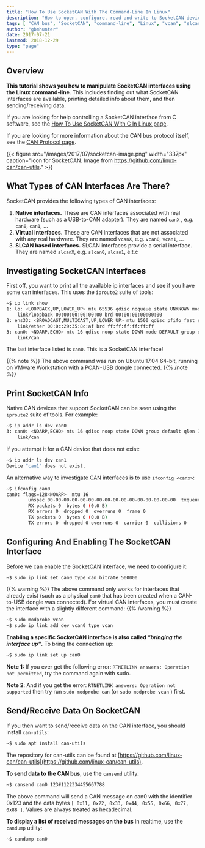 ```yaml
---
title: "How To Use SocketCAN With The Command-Line In Linux"
description: "How to open, configure, read and write to SocketCAN devices in Linux using the command-line."
tags: [ "CAN bus", "SocketCAN", "command-line", "Linux", "vcan", "slcan", "interface", "communication protocol" ]
author: "gbmhunter"
date: 2017-07-21
lastmod: 2018-12-29
type: "page"
---
```


## Overview

**This tutorial shows you how to manipulate SocketCAN interfaces using the Linux command-line**. This includes finding out what SocketCAN interfaces are available, printing detailed info about them, and then sending/receiving data.

If you are looking for help controlling a SocketCAN interface from C software, see the [How To Use SocketCAN With C In Linux page](/programming/operating-systems/linux/how-to-use-socketcan-with-c-in-linux/).

If you are looking for more information about the CAN bus protocol itself, see the [CAN Protocol page](/electronics/communication-protocols/can-protocol/).

{{< figure src="/images/2017/07/socketcan-image.png" width="337px" caption="Icon for SocketCAN. Image from https://github.com/linux-can/can-utils."  >}}

## What Types of CAN Interfaces Are There?

SocketCAN provides the following types of CAN interfaces:

1. **Native interfaces.** These are CAN interfaces associated with real hardware (such as a USB-to-CAN adapter). They are named `canX` , e.g. `can0`, `can1`, ...
2. **Virtual interfaces.** These are CAN interfaces that are not associated with any real hardware. They are named `vcanX`, e.g. `vcan0`, `vcan1`, ...
3. **SLCAN based interfaces.** SLCAN interfaces provide a serial interface. They are named `slcanX`, e.g. `slcan0`, `slcan1`, e.t.c

## Investigating SocketCAN Interfaces

First off, you want to print all the available ip interfaces and see if you have some can interfaces. This uses the `iproute2` suite of tools:

```sh
~$ ip link show
1: lo: <LOOPBACK,UP,LOWER_UP> mtu 65536 qdisc noqueue state UNKNOWN mode DEFAULT group default qlen 1000
    link/loopback 00:00:00:00:00:00 brd 00:00:00:00:00:00
2: ens33: <BROADCAST,MULTICAST,UP,LOWER_UP> mtu 1500 qdisc pfifo_fast state UP mode DEFAULT group default qlen 1000
    link/ether 00:0c:29:35:8c:af brd ff:ff:ff:ff:ff:ff
3: can0: <NOARP,ECHO> mtu 16 qdisc noop state DOWN mode DEFAULT group default qlen 10
    link/can 
```

The last interface listed is `can0`. This is a SocketCAN interface!

{{% note %}}
The above command was run on Ubuntu 17.04 64-bit, running on VMware Workstation with a PCAN-USB dongle connected.
{{% /note %}}

## Print SocketCAN Info

Native CAN devices that support SocketCAN can be seen using the `iproute2` suite of tools. For example:

```sh    
~$ ip addr ls dev can0
3: can0: <NOARP,ECHO> mtu 16 qdisc noop state DOWN group default qlen 10
    link/can
```

If you attempt it for a CAN device that does not exist:

```sh    
~$ ip addr ls dev can1
Device "can1" does not exist.
```   

An alternative way to investigate CAN interfaces is to use `ifconfig <canx>`:

```sh    
~$ ifconfig can0
can0: flags=128<NOARP>  mtu 16
        unspec 00-00-00-00-00-00-00-00-00-00-00-00-00-00-00-00  txqueuelen 10  (UNSPEC)
        RX packets 0  bytes 0 (0.0 B)
        RX errors 0  dropped 0  overruns 0  frame 0
        TX packets 0  bytes 0 (0.0 B)
        TX errors 0  dropped 0 overruns 0  carrier 0  collisions 0
```

## Configuring And Enabling The SocketCAN Interface

Before we can enable the SocketCAN interface, we need to configure it:

```sh    
~$ sudo ip link set can0 type can bitrate 500000
```

{{% warning %}}
The above command only works for interfaces that already exist (such as a physical `can0` that has been created when a CAN-to-USB dongle was connected). For virtual CAN interfaces, you must create the interface with a slightly different command:
{{% /warning %}}

```sh    
~$ sudo modprobe vcan
~$ sudo ip link add dev vcan0 type vcan
```

**Enabling a specific SocketCAN interface is also called _"bringing the interface up"_.** To bring the connection up:

```sh    
~$ sudo ip link set up can0
```

**Note 1:** If you ever get the following error: `RTNETLINK answers: Operation not permitted`, try the command again with sudo.

**Note 2**: And if you get the error: `RTNETLINK answers: Operation not supported` then try run `sudo modprobe can` (or `sudo modprobe vcan` ) first.

## Send/Receive Data On SocketCAN

If you then want to send/receive data on the CAN interface, you should install `can-utils`:

```sh    
~$ sudo apt install can-utils
```

The repository for can-utils can be found at [https://github.com/linux-can/can-utils](https://github.com/linux-can/can-utils).

**To send data to the CAN bus**, use the `cansend` utility:

```sh    
~$ cansend can0 123#1122334455667788
```

The above command will send a CAN message on can0 with the identifier 0x123 and the data bytes `[ 0x11, 0x22, 0x33, 0x44, 0x55, 0x66, 0x77, 0x88 ]`. Values are always treated as hexadecimal.

**To display a list of received messages on the bus** in realtime, use the `candump` utility:

```sh    
~$ candump can0
```
